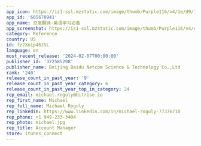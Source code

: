 ```yaml
---
app_icon: https://is1-ssl.mzstatic.com/image/thumb/Purple116/v4/1e/d9/79/1ed979f3-c5a6-fc7a-772b-e15baf15a311/AppIcon-0-0-1x_U007emarketing-0-7-0-0-sRGB-85-220.png/1024x1024bb.png
app_id: '605670941'
app_name: 百度翻译-英语学习必备
app_screenshot: https://is1-ssl.mzstatic.com/image/thumb/Purple116/v4/eb/10/7e/eb107eaa-0e6c-1139-cae9-3a5d0ad5b219/c62e5fd5-fbe7-4cb8-a6f5-9a5ac76c5bad_iXS_max__U5e02_U573a_U56fe_1242x2688_11@3x.png/1242x2688bb.png
category: Reference
country: US
id: fz2Xoip46JSL
language: en
most_recent_release: '2024-02-07T00:00:00'
publisher_id: '372585298'
publisher_name: Beijing Baidu Netcom Science & Technology Co.,Ltd
rank: '240'
release_count_in_past_year: '9'
release_count_in_past_year_category: 6
release_count_in_past_year_top_in_category: 24
rep_email: michael.roguly@bitrise.io
rep_first_name: Michael
rep_full_name: Michael Roguly
rep_linkedin: https://www.linkedin.com/in/michael-roguly-77376710
rep_phone: +1 949-233-3404
rep_photo: michael.jpg
rep_title: Account Manager
store: itunes_connect
---
```

